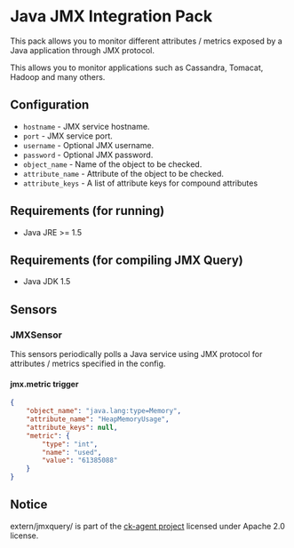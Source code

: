 # Java JMX Integration Pack

This pack allows you to monitor different attributes / metrics exposed by a
Java application through JMX protocol.

This allows you to monitor applications such as Cassandra, Tomacat, Hadoop and
many others.

## Configuration

* ``hostname`` - JMX service hostname.
* ``port`` - JMX service port.
* ``username`` - Optional JMX username.
* ``password`` - Optional JMX password.
* ``object_name`` - Name of the object to be checked.
* ``attribute_name`` - Attribute of the object to be checked.
* ``attribute_keys`` - A list of attribute keys for compound attributes

## Requirements (for running)

* Java JRE >= 1.5

## Requirements (for compiling JMX Query)

* Java JDK 1.5

## Sensors

### JMXSensor

This sensors periodically polls a Java service using JMX protocol for
attributes / metrics specified in the config.

#### jmx.metric trigger

```json
{
    "object_name": "java.lang:type=Memory",
    "attribute_name": "HeapMemoryUsage",
    "attribute_keys": null,
    "metric": {
        "type": "int",
        "name": "used",
        "value": "61385088"
    }
}
```

## Notice

extern/jmxquery/ is part of the [ck-agent project](https://github.com/cloudkick/ck-agent/)
licensed under Apache 2.0 license.
